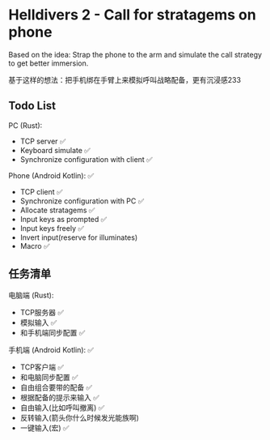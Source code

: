 # Helldivers 2 - Call for stratagems on phone

Based on the idea: Strap the phone to the arm and simulate the call strategy to get better immersion.

基于这样的想法：把手机绑在手臂上来模拟呼叫战略配备，更有沉浸感233

## Todo List

PC (Rust):

- TCP server ✅
- Keyboard simulate ✅
- Synchronize configuration with client ✅

Phone (Android Kotlin): ✅

- TCP client ✅
- Synchronize configuration with PC ✅
- Allocate stratagems ✅
- Input keys as prompted ✅
- Input keys freely ✅
- Invert input(reserve for illuminates)
- Macro ✅

## 任务清单

电脑端 (Rust):

- TCP服务器 ✅
- 模拟输入 ✅
- 和手机端同步配置 ✅

手机端 (Android Kotlin): ✅

- TCP客户端 ✅
- 和电脑同步配置 ✅
- 自由组合要带的配备 ✅
- 根据配备的提示来输入 ✅
- 自由输入(比如呼叫撤离) ✅
- 反转输入(箭头你什么时候发光能族啊)
- 一键输入(宏) ✅
